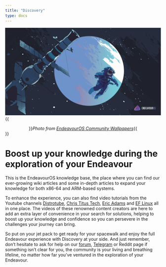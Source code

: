 ```yaml
---
title: "Discovery"
type: docs
---
```


![satelite](cover.webp)
{{<center>}}<i>Photo from <a href=https://github.com/EndeavourOS-Community-Editions/Community-wallpapers>EndeavourOS Community Wallpapers</a></i>{{</center>}}


# Boost up your knowledge during the exploration of your Endeavour

This is the EndeavourOS knowledge base, the place where you can find our ever-growing wiki articles and some in-depth articles to expand your knowledge for both x86-64 and ARM-based systems.

To enhance the experience, you can also find video tutorials from the Youtube channels [Distrotube](https://www.youtube.com/channel/UCVls1GmFKf6WlTraIb_IaJg), [Chris Titus Tech](https://www.youtube.com/user/homergfunk), [Eric Adams](https://www.youtube.com/channel/UCcqoUM4UUvc9cFK-jR5Nx9A) and [EF Linux](https://www.youtube.com/channel/UCX_WM2O-X96URC5n66G-hvw) all in one place. The videos of these renowned content creators are here to add an extra layer of convenience in your search for solutions, helping to boost up your knowledge and confidence so you can persevere in the challenges your journey can bring.

So put on your jet pack to get ready for your spacewalk and enjoy the full Endeavour experience with Discovery at your side. And just remember, don’t hesitate to ask for help on our [forum](https://forum.endeavouros.com/), [Telegram](https://t.me/Endeavouros) or Reddit page if something isn’t clear for you, the community is your living and breathing lifeline, no matter how far you’ve ventured in the exploration of your Endeavour.